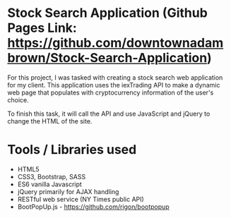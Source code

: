 # Stock Search Application (Github Pages Link: https://github.com/downtownadambrown/Stock-Search-Application)

For this project, I was tasked with creating a stock search web application for my client.  This application uses the iexTrading API to make a dynamic web page that populates with cryptocurrency information of the user's choice. 

To finish this task, it will call the API and use JavaScript and jQuery to change the HTML of the site.

# Tools / Libraries used
* HTML5
* CSS3, Bootstrap, SASS
* ES6 vanilla Javascript
* jQuery primarily for AJAX handling
* RESTful web service (NY Times public API)
* BootPopUp.js - https://github.com/rigon/bootpopup

